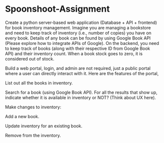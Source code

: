 # Spoonshoot-Assignment

Create a python server-based web application (Database + API + frontend) for book inventory management. Imagine you are managing a bookstore and need to keep track of inventory (i.e., number of copies) you have on every book. Details of any book can be found by using Google Book API (Please explore how to integrate APIs of Google). On the backend, you need to keep track of books (along with their respective ID from Google Book API) and their inventory count. When a book stock goes to zero, it is considered out of stock.


Build a web portal, login, and admin are not required, just a public portal where a user can directly interact with it. Here are the features of the portal,

List out all the books in inventory.

Search for a book (using Google Book API). For all the results that show up, indicate whether it is available in inventory or NOT? (Think about UX here).

Make changes to inventory:

Add a new book.

Update inventory for an existing book.

Remove from the inventory.
